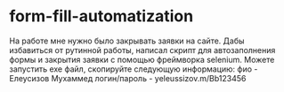 # form-fill-automatization
На работе мне нужно было закрывать заявки на сайте. Дабы избавиться от рутинной работы, написал скрипт для автозаполнения формы и закрытия заявки с помощью фреймворка selenium. 
Можете запустить exe файл, скопируйте следующую информацию:
фио - Елеусизов  Мухаммед
логин/пароль - yeleussizov.m/Bb123456
